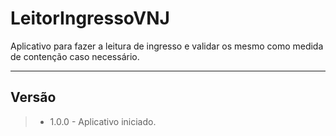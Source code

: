 LeitorIngressoVNJ
===================

Aplicativo para fazer a leitura de ingresso e validar os mesmo como medida de contenção caso necessário. 

----------

Versão
--------------------
> -  1.0.0 - Aplicativo iniciado.
